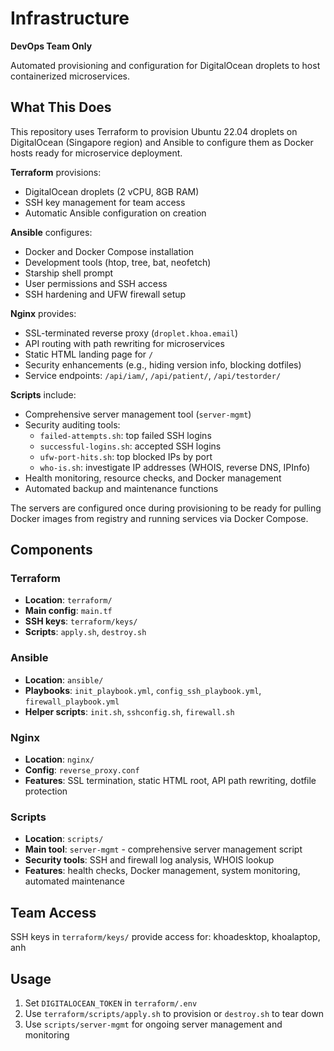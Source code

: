 # Infrastructure

**DevOps Team Only**

Automated provisioning and configuration for DigitalOcean droplets to host containerized microservices.

## What This Does

This repository uses Terraform to provision Ubuntu 22.04 droplets on DigitalOcean (Singapore region) and Ansible to configure them as Docker hosts ready for microservice deployment.

**Terraform** provisions:
- DigitalOcean droplets (2 vCPU, 8GB RAM)
- SSH key management for team access
- Automatic Ansible configuration on creation

**Ansible** configures:
- Docker and Docker Compose installation
- Development tools (htop, tree, bat, neofetch)
- Starship shell prompt
- User permissions and SSH access
- SSH hardening and UFW firewall setup

**Nginx** provides:
- SSL-terminated reverse proxy (`droplet.khoa.email`)
- API routing with path rewriting for microservices
- Static HTML landing page for `/`
- Security enhancements (e.g., hiding version info, blocking dotfiles)
- Service endpoints: `/api/iam/`, `/api/patient/`, `/api/testorder/`

**Scripts** include:
- Comprehensive server management tool (`server-mgmt`)
- Security auditing tools:
  - `failed-attempts.sh`: top failed SSH logins
  - `successful-logins.sh`: accepted SSH logins
  - `ufw-port-hits.sh`: top blocked IPs by port
  - `who-is.sh`: investigate IP addresses (WHOIS, reverse DNS, IPInfo)
- Health monitoring, resource checks, and Docker management
- Automated backup and maintenance functions

The servers are configured once during provisioning to be ready for pulling Docker images from registry and running services via Docker Compose.

## Components

### Terraform
- **Location**: `terraform/`
- **Main config**: `main.tf`
- **SSH keys**: `terraform/keys/`
- **Scripts**: `apply.sh`, `destroy.sh`

### Ansible
- **Location**: `ansible/`
- **Playbooks**: `init_playbook.yml`, `config_ssh_playbook.yml`, `firewall_playbook.yml`
- **Helper scripts**: `init.sh`, `sshconfig.sh`, `firewall.sh`

### Nginx
- **Location**: `nginx/`
- **Config**: `reverse_proxy.conf`
- **Features**: SSL termination, static HTML root, API path rewriting, dotfile protection

### Scripts
- **Location**: `scripts/`
- **Main tool**: `server-mgmt` - comprehensive server management script
- **Security tools**: SSH and firewall log analysis, WHOIS lookup
- **Features**: health checks, Docker management, system monitoring, automated maintenance

## Team Access

SSH keys in `terraform/keys/` provide access for: khoadesktop, khoalaptop, anh

## Usage

1. Set `DIGITALOCEAN_TOKEN` in `terraform/.env`
2. Use `terraform/scripts/apply.sh` to provision or `destroy.sh` to tear down
3. Use `scripts/server-mgmt` for ongoing server management and monitoring
